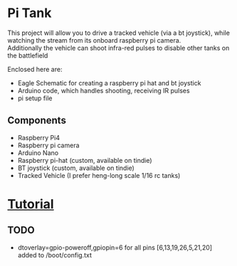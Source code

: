 <h1>Pi Tank</h1>
  This project will allow you to drive a tracked vehicle (via a bt joystick), while watching 
  the stream from its onboard raspberry pi camera. <br>
  Additionally the vehicle can shoot infra-red pulses to disable other tanks on the battlefield
  
  Enclosed here are: 
     <ul>
        <li>Eagle Schematic for creating a raspberry pi hat and bt joystick</li>
        <li>Arduino code, which handles shooting, receiving IR pulses</li>
        <li>pi setup file</li>
     </ul>
<h2>Components</h2>
   <ul>
      <li>Raspberry Pi4</li>
      <li>Raspberry pi camera</li>
      <li>Arduino Nano</li>
      <li>Raspberry pi-hat (custom, available on tindie)</li>
      <li>BT joystick (custom, available on tindie)</li>
      <li>Tracked Vehicle (I prefer heng-long scale 1/16 rc tanks)</li>
   </ul>
   
<h1><a href="http://Paulware.github.io/piTank/docs/tutorial.html">Tutorial</a></h1>
   
<h2>TODO</h2>
<ul>
   <li>dtoverlay=gpio-poweroff,gpiopin=6 for all pins [6,13,19,26,5,21,20] added to /boot/config.txt </li>
</ul>
